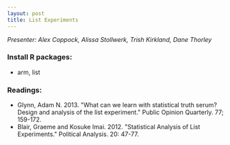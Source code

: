 ```yaml
---
layout: post
title: List Experiments
---
```


*Presenter: Alex Coppock, Alissa Stollwerk, Trish Kirkland, Dane Thorley*

### Install R packages:

- arm, list

### Readings:

- Glynn, Adam N. 2013. "What can we learn with statistical truth serum? Design and analysis of the list experiment." Public Opinion Quarterly. 77; 159-172.
- Blair, Graeme and Kosuke Imai. 2012. "Statistical Analysis of List Experiments." Political Analysis. 20: 47-77.